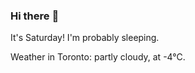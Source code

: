 ### Hi there :wave:

It's Saturday! I'm probably sleeping.

Weather in Toronto: partly cloudy, at -4°C.
